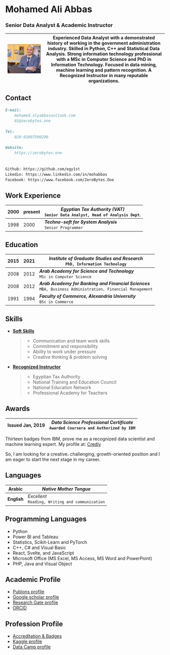 # Mohamed Ali Abbas
### Senior  Data Analyst  & Academic Instructor 

| ![](https://raw.githubusercontent.com/egy1st/images/main/cv/Photo-011.jpg) | Experienced Data Analyst with a demonstrated history of working in the government administration industry.  Skilled in Python, C++ and Statistical Data Analysis. Strong information technology professional with a MSc in Computer Science and PhD in Information Technology.  Focused in data mining, machine learning and pattern recognition. A Recognized Instructor in many reputable organizations. |
| ------------------------------------------------------------ | ------------------------------------------------------------ |

## Contact

```markdown
E-mail: 
    mohamed.alyabbasoutlook.com
    01@zerobytes.one
    
Tel:
	020-01007500290
	
Website:
	https://zerobytes.one
	

Github: https://github.com/egy1st
Likedin: https://www.linkedin.com/in/mohabbas
Facebook: https://www.facebook.com/ZeroBytes.One

```

## Work Experience

|2000|present| ***Egyptian Tax Authority (VAT)***   <br /> `Senior Data Analyst, Head of Analysis Dept`. |
| ---- | ------- | --------------------------------------------------- |
| 1998 | 2000 | ***Techno-soft  for System Analysis***  <br />   `Senior Programmer` |



## Education

|2015|2021| ***Institute  of Graduate  Studies and Research***   <br />   `PhD, Information Technology` |
| ---- | ------- | --------------------------------------------------- |
| 2008 | 2012 | ***Arab Academy  for Science and Technology***  <br />   `MSc in Computer Science` |
| 2008 | 2012 | ***Arab  Academy for Banking and Financial Sciences***   <br />  `MBA, Business Administration, Financial Management` |
| 1991 | 1994 | ***Faculty of  Commerce, Alexandria  University***  <br />   `BSc in Commerce` |



## Skills

- **<u>Soft Skills</u>**

  > - Communication and team work skills
  > - Commitment and responsibility
  > - Ability to work under pressure
  > - Creative thinking & problem solving
  
- **<u>Recognized Instructor</u>**

  > - Egyptian Tax Authority
  > - National Training and Education Council
  > - National Education Network
  > - Professional Academy for Teachers
  
    
  
## Awards

  | Issued Jan, 2019 | ***Data Science Professional Certificate***   <br /> `Awarded Coursera and Authorized by IBM` |
  | ---------------- | ----------------------------------------------- |


  Thirteen badges from IBM, prove me as a recognized data scientist and machine learning expert. My profile at: [Credly](https://www.credly.com/users/mohamed-abbas.1f43f901/badges)

   So, I am looking for a creative، challenging, growth-oriented position and I am eager to start the next stage in my career.



   ## Languages

| Arabic | ***Native Mother Tongue***   |
| ---------------- | ---------------------------------------------- |
| **English** | *Excellent* <br /> `Reading, Writing and communication` |



  ## Programming Languages

  - Python
  - Power BI and Tableau
  -  Statistics, Scikit-Learn and PyTorch
  -  C++, C# and  Visual Basic
  - React, Svelte, and JavaScript
  - Microsoft Office (MS Excel, MS Access,  MS Word and PowerPoint) 
  -  PHP, Java and Visual Object 

  ## Academic Profile

  - [Publons profile](https://publons.com/researcher/3277275/mohamed-ali-abbas/)
  - [Google scholar profile](https://scholar.google.com/citations?user=b0ld6nwAAAAJ&hl=en)
  - [Research Gate profile](https://www.researchgate.net/profile/Mohamed-Abbas-20)
  - [ORCID](https://orcid.org/my-orcid?orcid=0000-0003-0197-4299)

## Profession Profile

- [Accreditation & Badges](https://www.credly.com/users/mohamed-abbas.1f43f901/badges)
- [Kaggle profile](https://www.kaggle.com/egyfirst)
- [Data Camp profile](https://www.datacamp.com/profile/egy1st)



